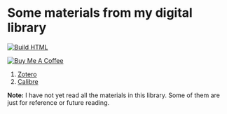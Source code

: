 # Some materials from my digital library

[![Build HTML](https://github.com/hoanganhduc/library/actions/workflows/build.yml/badge.svg)](https://github.com/hoanganhduc/library/actions/workflows/build.yml)

[![Buy Me A Coffee](https://cdn.buymeacoffee.com/buttons/v2/default-yellow.png)](https://www.buymeacoffee.com/hoanganhduc)

1. [Zotero](zotero)
2. [Calibre](calibre)

**Note:** I have not yet read all the materials in this library. Some of them are just for reference or future reading.
